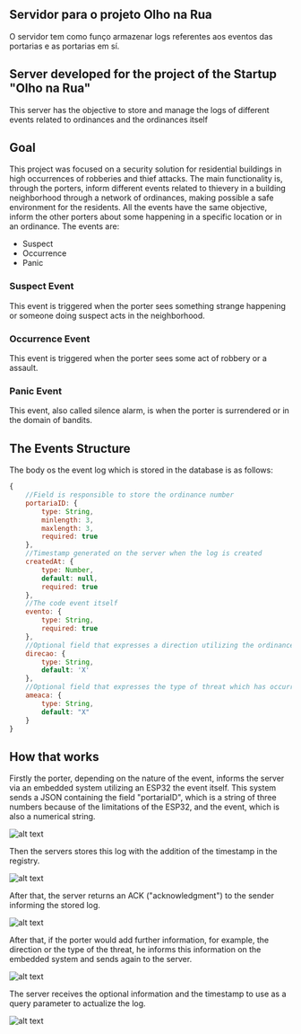 ## Servidor para o projeto Olho na Rua
O servidor tem como funço armazenar logs referentes aos eventos das portarias e as portarias em sí.

## Server developed for the project of the Startup "Olho na Rua"
This server has the objective to store and manage the logs of different events related to ordinances and the ordinances itself
 
## Goal
This project was focused on a security solution for residential buildings in high occurrences of robberies and thief attacks. The main functionality is, through the porters, inform different events related to thievery in a building neighborhood through a network of ordinances, making possible a safe environment for the residents.
All the events have the same objective, inform the other porters about some happening in a specific location or in an ordinance.
The events are: 
+ Suspect
+ Occurrence
+ Panic

### Suspect Event
This event is triggered when the porter sees something strange happening or someone doing suspect acts in the neighborhood.

### Occurrence Event
This event is triggered when the porter sees some act of robbery or a assault.

### Panic Event
This event, also called silence alarm, is when the porter is surrendered or in the domain of bandits.

## The Events Structure
The body os the event log which is stored in the database is as follows:
```javascript
{
    //Field is responsible to store the ordinance number
 	portariaID: {
		type: String,
		minlength: 3,
		maxlength: 3,
		required: true
    },
    //Timestamp generated on the server when the log is created
	createdAt: {
		type: Number,
		default: null,
		required: true
    },
    //The code event itself
	evento: { 
		type: String,
		required: true
    },
    //Optional field that expresses a direction utilizing the ordinance as referential
	direcao: {
		type: String,
		default: 'X'
    },
    //Optional field that expresses the type of threat which has occurred
	ameaca: {
		type: String,
		default: "X"
	}
}
```

## How that works
Firstly the porter, depending on the nature of the event, informs the server via an embedded system utilizing an ESP32 the event itself. This system sends a JSON containing the field "portariaID", which is a string of three numbers because of the limitations of the ESP32, and the event, which is also a numerical string.

![alt text](https://github.com/EduardoModel/ServerESP/images/firstFlowchart.png "First Flowchart")

Then the servers stores this log with the addition of the timestamp in the registry.

![alt text](https://github.com/EduardoModel/ServerESP/images/secondFlowchart.png "Second Flowchart")

After that, the server returns an ACK ("acknowledgment") to the sender informing the stored log.

![alt text](https://github.com/EduardoModel/ServerESP/images/thirdFlowchart.png "Third Flowchart")

After that, if the porter would add further information, for example, the direction or the type of the threat, he informs this information on the embedded system and sends again to the server.

![alt text](https://github.com/EduardoModel/ServerESP/images/fourthFlowchart.png "Fourth Flowchart")

The server receives the optional information and the timestamp to use as a query parameter to actualize the log.

![alt text](https://github.com/EduardoModel/ServerESP/images/fifthFlowchart.png "Fifth Flowchart")